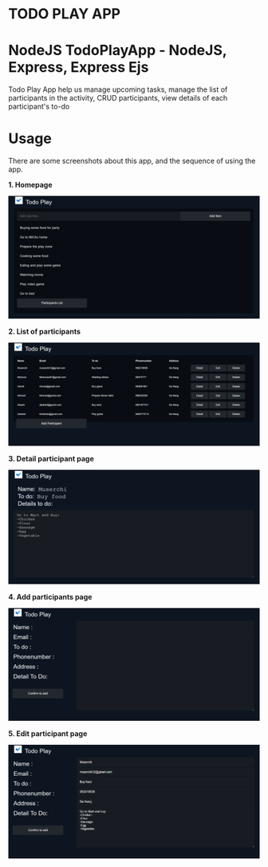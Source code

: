 # TODO PLAY APP

# NodeJS TodoPlayApp - NodeJS, Express, Express Ejs

Todo Play App help us manage upcoming tasks, manage the list of participants in the activity, CRUD participants, view details of each participant's to-do

# Usage
There are some screenshots about this app, and the sequence of using the app.

**1. Homepage**

![markdown](./public/images/homepage.png)

**2. List of participants**

![markdown](./public/images/listparticipant.png)

**3. Detail participant page**

![markdown](./public/images/detail.png)

**4. Add participants page**

![markdown](./public/images/add.png)

**5. Edit participant page**

![markdown](./public/images/edit.png)

